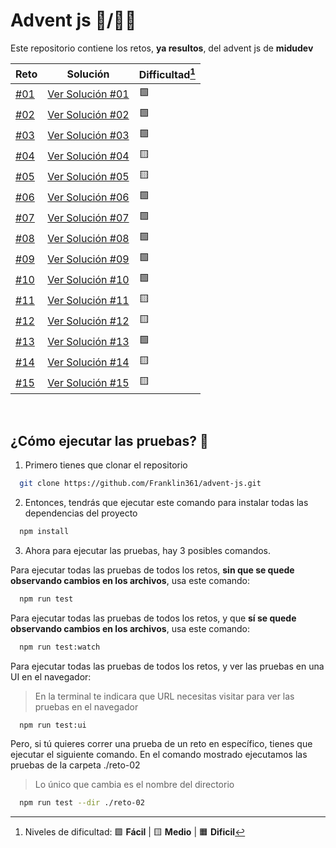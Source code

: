 # Advent js 🎄/👨‍💻

Este repositorio contiene los retos, **ya resultos**, del advent js de **midudev**

| Reto                                           | Solución                                                                                               | Difficultad[^1] |
| ---------------------------------------------- | ------------------------------------------------------------------------------------------------------ | --------------- |
| [#01](https://adventjs.dev/challenges/2023/1)  | [Ver Solución #01](https://github.com/Franklin361/advent-js/blob/main/advent-js-2023/reto-01/index.ts) | 🟩              |
| [#02](https://adventjs.dev/challenges/2023/2)  | [Ver Solución #02](https://github.com/Franklin361/advent-js/blob/main/advent-js-2023/reto-02/index.ts) | 🟩              |
| [#03](https://adventjs.dev/challenges/2023/3)  | [Ver Solución #03](https://github.com/Franklin361/advent-js/blob/main/advent-js-2023/reto-03/index.ts) | 🟩              |
| [#04](https://adventjs.dev/challenges/2023/4)  | [Ver Solución #04](https://github.com/Franklin361/advent-js/blob/main/advent-js-2023/reto-04/index.ts) | 🟨              |
| [#05](https://adventjs.dev/challenges/2023/5)  | [Ver Solución #05](https://github.com/Franklin361/advent-js/blob/main/advent-js-2023/reto-05/index.ts) | 🟨              |
| [#06](https://adventjs.dev/challenges/2023/6)  | [Ver Solución #06](https://github.com/Franklin361/advent-js/blob/main/advent-js-2023/reto-06/index.ts) | 🟩              |
| [#07](https://adventjs.dev/challenges/2023/7)  | [Ver Solución #07](https://github.com/Franklin361/advent-js/blob/main/advent-js-2023/reto-07/index.ts) | 🟩              |
| [#08](https://adventjs.dev/challenges/2023/8)  | [Ver Solución #08](https://github.com/Franklin361/advent-js/blob/main/advent-js-2023/reto-08/index.ts) | 🟩              |
| [#09](https://adventjs.dev/challenges/2023/9)  | [Ver Solución #09](https://github.com/Franklin361/advent-js/blob/main/advent-js-2023/reto-09/index.ts) | 🟩              |
| [#10](https://adventjs.dev/challenges/2023/10) | [Ver Solución #10](https://github.com/Franklin361/advent-js/blob/main/advent-js-2023/reto-10/index.ts) | 🟩              |
| [#11](https://adventjs.dev/challenges/2023/11) | [Ver Solución #11](https://github.com/Franklin361/advent-js/blob/main/advent-js-2023/reto-11/index.ts) | 🟨              |
| [#12](https://adventjs.dev/challenges/2023/12) | [Ver Solución #12](https://github.com/Franklin361/advent-js/blob/main/advent-js-2023/reto-12/index.ts) | 🟨              |
| [#13](https://adventjs.dev/challenges/2023/13) | [Ver Solución #13](https://github.com/Franklin361/advent-js/blob/main/advent-js-2023/reto-13/index.ts) | 🟩              |
| [#14](https://adventjs.dev/challenges/2023/14) | [Ver Solución #14](https://github.com/Franklin361/advent-js/blob/main/advent-js-2023/reto-14/index.ts) | 🟨              |
| [#15](https://adventjs.dev/challenges/2023/15) | [Ver Solución #15](https://github.com/Franklin361/advent-js/blob/main/advent-js-2023/reto-15/index.ts) | 🟨              |

[^1]: Niveles de dificultad: 🟩 **Fácil** | 🟨 **Medio** | 🟧 **Dificil**

</br>

## ¿Cómo ejecutar las pruebas? 🧪

1. Primero tienes que clonar el repositorio

```bash
  git clone https://github.com/Franklin361/advent-js.git
```

2. Entonces, tendrás que ejecutar este comando para instalar todas las dependencias del proyecto

```bash
  npm install
```

3. Ahora para ejecutar las pruebas, hay 3 posibles comandos.

Para ejecutar todas las pruebas de todos los retos, **sin que se quede observando cambios en los archivos**, usa este comando:

```bash
  npm run test
```

Para ejecutar todas las pruebas de todos los retos, y que **sí se quede observando cambios en los archivos**, usa este comando:

```bash
  npm run test:watch
```

Para ejecutar todas las pruebas de todos los retos, y ver las pruebas en una UI en el navegador:

> En la terminal te indicara que URL necesitas visitar para ver las pruebas en el navegador

```bash
  npm run test:ui
```

Pero, si tú quieres correr una prueba de un reto en específico, tienes que ejecutar el siguiente comando.
En el comando mostrado ejecutamos las pruebas de la carpeta ./reto-02

> Lo único que cambia es el nombre del directorio

```bash
  npm run test --dir ./reto-02
```
